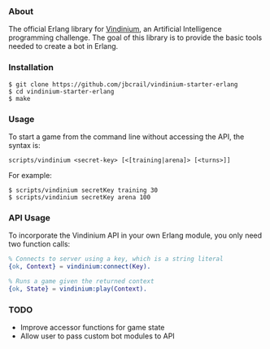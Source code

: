 ### About

The official Erlang library for [Vindinium](http://vindinium.org), an
Artificial Intelligence programming challenge.  The goal of this library
is to provide the basic tools needed to create a bot in Erlang.

### Installation

    $ git clone https://github.com/jbcrail/vindinium-starter-erlang
    $ cd vindinium-starter-erlang
    $ make

### Usage

To start a game from the command line without accessing the API, the
syntax is:

    scripts/vindinium <secret-key> [<[training|arena]> [<turns>]]

For example:

    $ scripts/vindinium secretKey training 30
    $ scripts/vindinium secretKey arena 100

### API Usage

To incorporate the Vindinium API in your own Erlang module, you only
need two function calls:

```erlang
% Connects to server using a key, which is a string literal
{ok, Context} = vindinium:connect(Key).

% Runs a game given the returned context
{ok, State} = vindinium:play(Context).
```

### TODO

* Improve accessor functions for game state
* Allow user to pass custom bot modules to API

